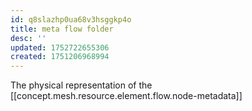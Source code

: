 ```yaml
---
id: q8slazhp0ua68v3hsggkp4o
title: meta flow folder
desc: ''
updated: 1752722655306
created: 1751206968994
---
```


The physical representation of the [[concept.mesh.resource.element.flow.node-metadata]]
